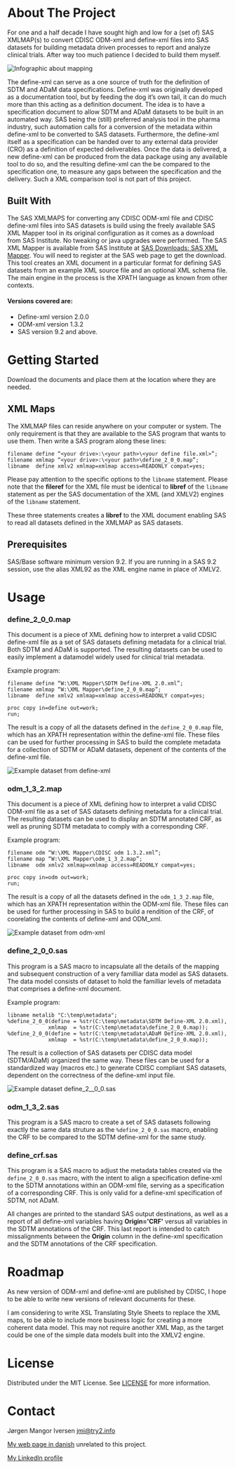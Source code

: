 # About The Project
For one and a half decade I have sought high and low for a (set of) SAS XMLMAP(s) to convert CDISC ODM-xml and define-xml files into SAS datasets for building metadata driven processes to report and analyze clinical trials. After way too much patience I decided to build them myself.

![Infographic about mapping](images/mapping_overview.png)

The define-xml can serve as a one source of truth for the definition of SDTM and ADaM data specifications. Define-xml was originally developed as a documentation tool, but by feeding the dog it’s own tail, it can do much more than this acting as a definition document. The idea is to have a specification document to allow SDTM and ADaM datasets to be built in an automated way. SAS being the (still) preferred analysis tool in the pharma industry, such automation calls for a conversion of the metadata within define-xml to be converted to SAS datasets. Furthermore, the define-xml itself as a specification can be handed over to any external data provider (CRO) as a definition of expected deliverables. Once the data is delivered, a new define-xml can be produced from the data package using any available tool to do so, and the resulting define-xml can the be compared to the specification one, to measure any gaps between the specification and the delivery. Such a XML comparison tool is not part of this project.

## Built With
The SAS XMLMAPS for converting any CDISC ODM-xml file and CDISC define-xml files into SAS datasets is build using the freely available SAS XML Mapper tool in its original configuration as it comes as a download from SAS Institute. No tweaking or java upgrades were performed. The SAS XML Mapper is available from SAS Institute at [SAS Downloads: SAS XML Mapper](https://support.sas.com/downloads/package.htm?pid=486). You will need to register at the SAS web page to get the download. This tool creates an XML document in a particular format for defining SAS datasets from an example XML source file and an optional XML schema file. The main engine in the process is the XPATH language as known from other contexts.

#### Versions covered are:
* Define-xml version 2.0.0
* ODM-xml version 1.3.2
* SAS version 9.2 and above.

# Getting Started
Download the documents and place them at the location where they are needed.

## XML Maps
The XMLMAP files can reside anywhere on your computer or system. The only requirement is that they are available to the SAS program that wants to use them. Then write a SAS program along these lines:

```sas
filename define “<your drive>:\<your path>\<your define file.xml>”;
filename xmlmap “<your drive>:\<your path>\define_2_0_0.map”;
libname  define xmlv2 xmlmap=xmlmap access=READONLY compat=yes;
```

Please pay attention to the specific options to the `libname` statement. Please note that the **fileref** for the XML file must be identical to **libref** of the `libname` statement as per the SAS documentation of the XML (and XMLV2) engines of the `libname` statement.

These three statements creates a **libref** to the XML document enabling SAS to read all datasets defined in the XMLMAP as SAS datasets.

## Prerequisites
SAS/Base software minimum version 9.2. If you are running in a SAS 9.2 session, use the alias XML92 as the XML engine name in place of XMLV2.

# Usage
### define_2_0_0.map
This document is a piece of XML defining how to interpret a valid CDSIC define-xml file as a set of SAS datasets defining metadata for a clinical trial. Both SDTM and ADaM is supported. The resulting datasets can be used to easily implement a datamodel widely used for clinical trial metadata.

Example program:

```sas
filename define “W:\XML Mapper\SDTM Define-XML 2.0.xml”;
filename xmlmap “W:\XML Mapper\define_2_0_0.map”;
libname  define xmlv2 xmlmap=xmlmap access=READONLY compat=yes;

proc copy in=define out=work;
run;
```

The result is a copy of all the datasets defined in the `define_2_0_0.map` file, which has an XPATH representation within the define-xml file. These files can be used for further processing in SAS to build the complete metadata for a collection of SDTM or ADaM datasets, depenent of the contents of the define-xml file.

![Example dataset from define-xml](images/DefineDatasets.png)

### odm_1_3_2.map
This document is a piece of XML defining how to interpret a valid CDISC ODM-xml file as a set of SAS datasets defining metadata for a clinical trial. The resulting datasets can be used to display an SDTM annotated CRF, as well as pruning SDTM metadata to comply with a corresponding CRF.

Example program:

```sas
filename odm “W:\XML Mapper\CDISC odm 1.3.2.xml”;
filename map “W:\XML Mapper\odm_1_3_2.map”;
libname  odm xmlv2 xmlmap=xmlmap access=READONLY compat=yes;

proc copy in=odm out=work;
run;
```

The result is a copy of all the datasets defined in the `odm_1_3_2.map` file, which has an XPATH representation within the ODM-xml file. These files can be used for further processing in SAS to build a rendition of the CRF, of coorelating the contents of define-xml and ODM_xml.

![Example dataset from odm-xml](images/ODMDatasets.png)

### define_2_0_0.sas
This program is a SAS macro to incapsulate all the details of the mapping and subsequent construction of a very familliar data model as SAS datasets. The data model consists of dataset to hold the familliar levels of metadata that comprises a define-xml document.

Example program:

```sas
libname metalib "C:\temp\metadata";
%define_2_0_0(define = %str(C:\temp\metadata\SDTM Define-XML 2.0.xml),
             xmlmap  = %str(C:\temp\metadata\define_2_0_0.map));
%define_2_0_0(define = %str(C:\temp\metadata\ADaM Define-XML 2.0.xml),
             xmlmap  = %str(C:\temp\metadata\define_2_0_0.map));
```

The result is a collection of SAS datasets per CDISC data model (SDTM/ADaM) organized the same way. These files can be used for a standardized way (macros etc.) to generate CDISC compliant SAS datasets, dependent on the correctness of the define-xml input file.

![Example dataset define_2__0_0.sas](images/MetadataDatasets.png)

### odm_1_3_2.sas
This program is a SAS macro to create a set of SAS datasets following exactly the same data struture as the `%define_2_0_0.sas` macro, enabling the CRF to be compared to the SDTM define-xml for the same study.

### define_crf.sas
This program is a SAS macro to adjust the metadata tables created via the `define_2_0_0.sas` macro, with the intent to align a specification define-xml to the SDTM annotations within an ODM-xml file, serving as a specification of a corresponding CRF. This is only valid for a define-xml specification of SDTM, not ADaM.

All changes are printed to the standard SAS output destinations, as well as a report of all define-xml variables having **Origin='CRF'** versus all variables in the SDTM annotations of the CRF. This last report is intended to catch missalignments between the **Origin** column in the define-xml specification and the SDTM annotations of the CRF specification.

# Roadmap
As new version of ODM-xml and define-xml are published by CDISC, I hope to be able to write new versions of relevant documents for these.

I am considering to write XSL Translating Style Sheets to replace the XML maps, to be able to include more business logic for creating a more coherent data model. This may not require another XML Map, as the target could be one of the simple data models built into the XMLV2 engine.

# License
Distributed under the MIT License. See [LICENSE](https://github.com/jmangori/CDISC-ODM-and-Define-XML-tools/blob/master/LICENSE) for more information.

# Contact
Jørgen Mangor Iversen [jmi@try2.info](mailto:jmi@try2.info)

[My web page in danish](http://www.try2.info) unrelated to this project.

[My LinkedIn profile](https://www.linkedin.com/in/jørgen-iversen-ab5908b/)
